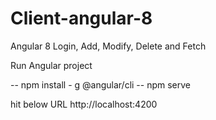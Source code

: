 # Client-angular-8

Angular 8 Login, Add, Modify, Delete and Fetch

Run Angular project

-- npm install - g @angular/cli
-- npm serve

hit below URL
http://localhost:4200

